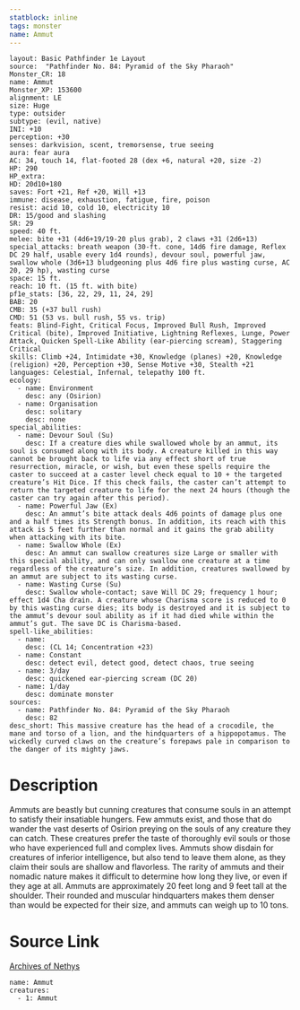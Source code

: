```yaml
---
statblock: inline
tags: monster
name: Ammut
---
```

```statblock
layout: Basic Pathfinder 1e Layout
source:  "Pathfinder No. 84: Pyramid of the Sky Pharaoh"
Monster_CR: 18
name: Ammut
Monster_XP: 153600
alignment: LE
size: Huge
type: outsider
subtype: (evil, native)
INI: +10
perception: +30
senses: darkvision, scent, tremorsense, true seeing
aura: fear aura
AC: 34, touch 14, flat-footed 28 (dex +6, natural +20, size -2)
HP: 290
HP_extra: 
HD: 20d10+180
saves: Fort +21, Ref +20, Will +13
immune: disease, exhaustion, fatigue, fire, poison
resist: acid 10, cold 10, electricity 10
DR: 15/good and slashing
SR: 29
speed: 40 ft.
melee: bite +31 (4d6+19/19-20 plus grab), 2 claws +31 (2d6+13)
special_attacks: breath weapon (30-ft. cone, 14d6 fire damage, Reflex DC 29 half, usable every 1d4 rounds), devour soul, powerful jaw, swallow whole (3d6+13 bludgeoning plus 4d6 fire plus wasting curse, AC 20, 29 hp), wasting curse
space: 15 ft.
reach: 10 ft. (15 ft. with bite)
pf1e_stats: [36, 22, 29, 11, 24, 29]
BAB: 20
CMB: 35 (+37 bull rush)
CMD: 51 (53 vs. bull rush, 55 vs. trip)
feats: Blind-Fight, Critical Focus, Improved Bull Rush, Improved Critical (bite), Improved Initiative, Lightning Reflexes, Lunge, Power Attack, Quicken Spell-Like Ability (ear-piercing scream), Staggering Critical
skills: Climb +24, Intimidate +30, Knowledge (planes) +20, Knowledge (religion) +20, Perception +30, Sense Motive +30, Stealth +21
languages: Celestial, Infernal, telepathy 100 ft.
ecology:
  - name: Environment
    desc: any (Osirion)
  - name: Organisation
    desc: solitary
    desc: none
special_abilities:
  - name: Devour Soul (Su)
    desc: If a creature dies while swallowed whole by an ammut, its soul is consumed along with its body. A creature killed in this way cannot be brought back to life via any effect short of true resurrection, miracle, or wish, but even these spells require the caster to succeed at a caster level check equal to 10 + the targeted creature’s Hit Dice. If this check fails, the caster can’t attempt to return the targeted creature to life for the next 24 hours (though the caster can try again after this period).
  - name: Powerful Jaw (Ex)
    desc: An ammut’s bite attack deals 4d6 points of damage plus one and a half times its Strength bonus. In addition, its reach with this attack is 5 feet further than normal and it gains the grab ability when attacking with its bite.
  - name: Swallow Whole (Ex)
    desc: An ammut can swallow creatures size Large or smaller with this special ability, and can only swallow one creature at a time regardless of the creature’s size. In addition, creatures swallowed by an ammut are subject to its wasting curse.
  - name: Wasting Curse (Su)
    desc: Swallow whole-contact; save Will DC 29; frequency 1 hour; effect 1d4 Cha drain. A creature whose Charisma score is reduced to 0 by this wasting curse dies; its body is destroyed and it is subject to the ammut’s devour soul ability as if it had died while within the ammut’s gut. The save DC is Charisma-based.
spell-like_abilities:
  - name:
    desc: (CL 14; Concentration +23)
  - name: Constant
    desc: detect evil, detect good, detect chaos, true seeing
  - name: 3/day
    desc: quickened ear-piercing scream (DC 20)
  - name: 1/day
    desc: dominate monster
sources:
  - name: Pathfinder No. 84: Pyramid of the Sky Pharaoh
    desc: 82
desc_short: This massive creature has the head of a crocodile, the mane and torso of a lion, and the hindquarters of a hippopotamus. The wickedly curved claws on the creature’s forepaws pale in comparison to the danger of its mighty jaws.
```
# Description
Ammuts are beastly but cunning creatures that consume souls in an attempt to satisfy their insatiable hungers. Few ammuts exist, and those that do wander the vast deserts of Osirion preying on the souls of any creature they can catch. These creatures prefer the taste of thoroughly evil souls or those who have experienced full and complex lives. Ammuts show disdain for creatures of inferior intelligence, but also tend to leave them alone, as they claim their souls are shallow and flavorless. The rarity of ammuts and their nomadic nature makes it difficult to determine how long they live, or even if they age at all. Ammuts are approximately 20 feet long and 9 feet tall at the shoulder. Their rounded and muscular hindquarters makes them denser than would be expected for their size, and ammuts can weigh up to 10 tons.
# Source Link
[Archives of Nethys](https://aonprd.com/MonsterDisplay.aspx?ItemName=Ammut)
```encounter-table
name: Ammut
creatures:
  - 1: Ammut
```
